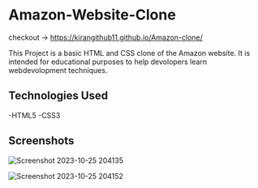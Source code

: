 # Amazon-Website-Clone
checkout -> https://kirangithub11.github.io/Amazon-clone/

This Project is a basic HTML and CSS clone of the Amazon website. It is intended for educational purposes to help devolopers learn webdevolopment techniques.

## Technologies Used
-HTML5
-CSS3
## Screenshots
![Screenshot 2023-10-25 204135](https://github.com/kiranGithub11/Amazon-clone/assets/114862267/6c56b2f7-a591-40dd-b40c-6368fe821194)

![Screenshot 2023-10-25 204152](https://github.com/kiranGithub11/Amazon-clone/assets/114862267/ed182ea6-fb8c-4e6a-8230-ef6515f74aae)

